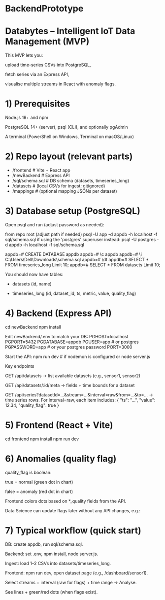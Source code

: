 # BackendPrototype

# Databytes – Intelligent IoT Data Management (MVP)

This MVP lets you:

upload time-series CSVs into PostgreSQL,

fetch series via an Express API,

visualise multiple streams in React with anomaly flags.

# 1) Prerequisites

Node.js 18+ and npm

PostgreSQL 14+ (server), psql (CLI), and optionally pgAdmin

A terminal (PowerShell on Windows, Terminal on macOS/Linux)

# 2) Repo layout (relevant parts)

- /frontend          # Vite + React app
- /newBackend        # Express API
- /sql/schema.sql    # DB schema (datasets, timeseries_long)
- /datasets          # (local CSVs for ingest; gitignored)
- /mappings          # (optional mapping JSONs per dataset)

# 3) Database setup (PostgreSQL)

Open psql and run (adjust password as needed):

from repo root (adjust path if needed)
psql -U app -d appdb -h localhost -f sql/schema.sql
if using the 'postgres' superuser instead:
psql -U postgres -d appdb -h localhost -f sql/schema.sql


appdb=# CREATE DATABASE appdb 
appdb=# \c appdb 
appdb=# \i C:\Users\Dell\Downloads\schema.sql 
appdb=# \dt 
appdb=# SELECT * FROM timeseries_long Limit 10; 
appdb=# SELECT * FROM datasets Limit 10; 

You should now have tables:

- datasets (id, name)

- timeseries_long (id, dataset_id, ts, metric, value, quality_flag)

# 4) Backend (Express API)

cd newBackend
npm install

Edit newBackend/.env to match your DB:
PGHOST=localhost
PGPORT=5432
PGDATABASE=appdb
PGUSER=app        # or postgres
PGPASSWORD=app    # or your postgres password
PORT=3000

Start the API:
npm run dev   # if nodemon is configured
or
node server.js

Key endpoints

GET /api/datasets
→ list available datasets (e.g., sensor1, sensor2)

GET /api/datasets/:id/meta
→ fields + time bounds for a dataset

GET /api/series?datasetId=...&stream=...&interval=raw&from=...&to=...
→ time series rows. For interval=raw, each item includes:
{ "ts": "...", "value": 12.34, "quality_flag": true }

# 5) Frontend (React + Vite)
cd frontend
npm install
npm run dev

# 6) Anomalies (quality flag)

quality_flag is boolean:

true = normal (green dot in chart)

false = anomaly (red dot in chart)

Frontend colors dots based on *_quality fields from the API.

Data Science can update flags later without any API changes, e.g.:
# 7) Typical workflow (quick start)

DB: create appdb, run sql/schema.sql.

Backend: set .env, npm install, node server.js.

Ingest: load 1–2 CSVs into datasets/timeseries_long.

Frontend: npm run dev, open dataset page (e.g., /dashboard/sensor1).

Select streams + interval (raw for flags) + time range → Analyse.

See lines + green/red dots (when flags exist). 

